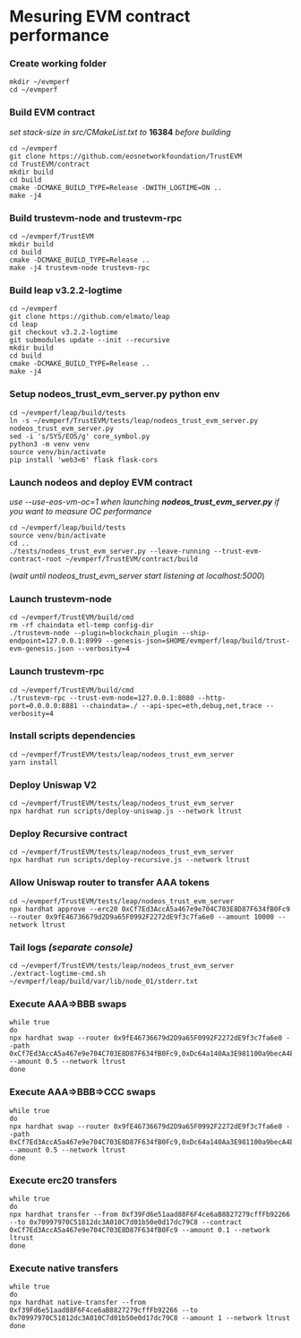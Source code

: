 # Mesuring EVM contract performance

### Create working folder
```
mkdir ~/evmperf
cd ~/evmperf
```


### Build EVM contract 
_set stack-size in src/CMakeList.txt to_ **16384** _before building_

```
cd ~/evmperf
git clone https://github.com/eosnetworkfoundation/TrustEVM
cd TrustEVM/contract
mkdir build
cd build
cmake -DCMAKE_BUILD_TYPE=Release -DWITH_LOGTIME=ON ..
make -j4
```

### Build trustevm-node and trustevm-rpc
```
cd ~/evmperf/TrustEVM
mkdir build
cd build
cmake -DCMAKE_BUILD_TYPE=Release ..
make -j4 trustevm-node trustevm-rpc
```


### Build leap v3.2.2-logtime
```
cd ~/evmperf
git clone https://github.com/elmato/leap
cd leap
git checkout v3.2.2-logtime
git submodules update --init --recursive
mkdir build
cd build
cmake -DCMAKE_BUILD_TYPE=Release ..
make -j4
```

### Setup nodeos_trust_evm_server.py python env
```
cd ~/evmperf/leap/build/tests
ln -s ~/evmperf/TrustEVM/tests/leap/nodeos_trust_evm_server.py nodeos_trust_evm_server.py
sed -i 's/SYS/EOS/g' core_symbol.py
python3 -m venv venv
source venv/bin/activate
pip install 'web3<6' flask flask-cors
```


### Launch nodeos and deploy EVM contract
_use --use-eos-vm-oc=1 when launching **nodeos_trust_evm_server.py** if you want to measure OC performance_

```
cd ~/evmperf/leap/build/tests
source venv/bin/activate
cd ..
./tests/nodeos_trust_evm_server.py --leave-running --trust-evm-contract-root ~/evmperf/TrustEVM/contract/build
```

(_wait until nodeos_trust_evm_server start listening at localhost:5000_)

### Launch trustevm-node
```
cd ~/evmperf/TrustEVM/build/cmd
rm -rf chaindata etl-temp config-dir
./trustevm-node --plugin=blockchain_plugin --ship-endpoint=127.0.0.1:8999 --genesis-json=$HOME/evmperf/leap/build/trust-evm-genesis.json --verbosity=4
```

### Launch trustevm-rpc
```
cd ~/evmperf/TrustEVM/build/cmd
./trustevm-rpc --trust-evm-node=127.0.0.1:8080 --http-port=0.0.0.0:8881 --chaindata=./ --api-spec=eth,debug,net,trace --verbosity=4
```

### Install scripts dependencies
```
cd ~/evmperf/TrustEVM/tests/leap/nodeos_trust_evm_server
yarn install
```


### Deploy Uniswap V2
```
cd ~/evmperf/TrustEVM/tests/leap/nodeos_trust_evm_server
npx hardhat run scripts/deploy-uniswap.js --network ltrust
```

### Deploy Recursive contract
```
cd ~/evmperf/TrustEVM/tests/leap/nodeos_trust_evm_server
npx hardhat run scripts/deploy-recursive.js --network ltrust
```

### Allow Uniswap router to transfer AAA tokens
```
cd ~/evmperf/TrustEVM/tests/leap/nodeos_trust_evm_server
npx hardhat approve --erc20 0xCf7Ed3AccA5a467e9e704C703E8D87F634fB0Fc9 --router 0x9fE46736679d2D9a65F0992F2272dE9f3c7fa6e0 --amount 10000 --network ltrust
```

### Tail logs _(separate console)_
```
cd ~/evmperf/TrustEVM/tests/leap/nodeos_trust_evm_server
./extract-logtime-cmd.sh ~/evmperf/leap/build/var/lib/node_01/stderr.txt
```

### Execute AAA=>BBB swaps
```
while true
do
npx hardhat swap --router 0x9fE46736679d2D9a65F0992F2272dE9f3c7fa6e0 --path 0xCf7Ed3AccA5a467e9e704C703E8D87F634fB0Fc9,0xDc64a140Aa3E981100a9becA4E685f962f0cF6C9 --amount 0.5 --network ltrust
done

```


### Execute AAA=>BBB=>CCC swaps
```
while true
do
npx hardhat swap --router 0x9fE46736679d2D9a65F0992F2272dE9f3c7fa6e0 --path 0xCf7Ed3AccA5a467e9e704C703E8D87F634fB0Fc9,0xDc64a140Aa3E981100a9becA4E685f962f0cF6C9,0x5FC8d32690cc91D4c39d9d3abcBD16989F875707 --amount 0.5 --network ltrust
done
```

### Execute erc20 transfers
```
while true
do
npx hardhat transfer --from 0xf39Fd6e51aad88F6F4ce6aB8827279cffFb92266 --to 0x70997970C51812dc3A010C7d01b50e0d17dc79C8 --contract 0xCf7Ed3AccA5a467e9e704C703E8D87F634fB0Fc9 --amount 0.1 --network ltrust
done
```

### Execute native transfers
```
while true
do
npx hardhat native-transfer --from 0xf39Fd6e51aad88F6F4ce6aB8827279cffFb92266 --to 0x70997970C51812dc3A010C7d01b50e0d17dc79C8 --amount 1 --network ltrust
done
```